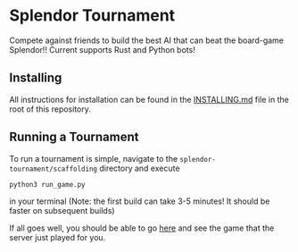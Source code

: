 # Splendor Tournament
Compete against friends to build the best AI that can beat the board-game Splendor!! Current supports Rust and Python bots!


## Installing 

All instructions for installation can be found in the [INSTALLING.md](./INSTALLING.md) file
in the root of this repository.

## Running a Tournament 

To run a tournament is simple, navigate to the `splendor-tournament/scaffolding` directory and execute 

```
python3 run_game.py
```

in your terminal
(Note: the first build can take 3-5 minutes! It should be faster on subsequent builds) 

If all goes well, you should be able to go [here](http://localhost:3030/splendor/splendor_4pl.html) and see the game that the server just played for you.
